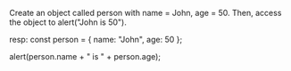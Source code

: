 Create an object called person with name = John, age = 50.
Then, access the object to alert("John is 50").

resp:
const person = {
  name: "John", age: 50
};

alert(person.name + " is " + person.age);